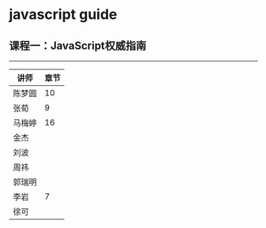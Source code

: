 # javascript guide

## 课程一：JavaScript权威指南
---

 讲师 | 章节
---|--- 
陈梦圆 | 10
张荀 | 9
马梅婷 | 16
金杰 | 
刘波 | 
周祎 | 
郭瑞明 | 
李岩 | 7
徐可 | 